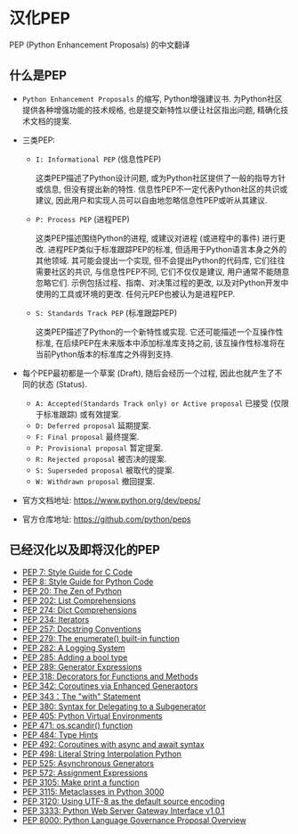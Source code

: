 # 汉化PEP
PEP (Python Enhancement Proposals) 的中文翻译

## 什么是PEP
- `Python Enhancement Proposals` 的缩写, Python增强建议书. 为Python社区提供各种增强功能的技术规格, 也是提交新特性以便让社区指出问题, 精确化技术文档的提案.

- 三类PEP:
    - `I: Informational PEP` (信息性PEP)
      
      这类PEP描述了Python设计问题, 或为Python社区提供了一般的指导方针或信息,
      但没有提出新的特性. 信息性PEP不一定代表Python社区的共识或建议,
      因此用户和实现人员可以自由地忽略信息性PEP或听从其建议.
    - `P: Process PEP` (进程PEP)
      
      这类PEP描述围绕Python的进程, 或建议对进程 (或进程中的事件) 进行更改.
      进程PEP类似于标准跟踪PEP的标准, 但适用于Python语言本身之外的其他领域.
      其可能会提出一个实现, 但不会提出Python的代码库, 它们往往需要社区的共识,
      与信息性PEP不同, 它们不仅仅是建议, 用户通常不能随意忽略它们.
      示例包括过程、指南、对决策过程的更改, 以及对Python开发中使用的工具或环境的更改.
      任何元PEP也被认为是进程PEP.
    - `S: Standards Track PEP` (标准跟踪PEP)
      
      这类PEP描述了Python的一个新特性或实现. 它还可能描述一个互操作性标准,
      在后续PEP在未来版本中添加标准库支持之前,
      该互操作性标准将在当前Python版本的标准库之外得到支持.

- 每个PEP最初都是一个草案 (Draft), 随后会经历一个过程, 因此也就产生了不同的状态 (Status).
    - `A: Accepted(Standards Track only) or Active proposal` 已接受 (仅限于标准跟踪) 或有效提案.
    - `D: Deferred proposal` 延期提案.
    - `F: Final proposal` 最终提案.
    - `P: Provisional proposal` 暂定提案.
    - `R: Rejected proposal` 被否决的提案.
    - `S: Superseded proposal` 被取代的提案.
    - `W: Withdrawn proposal` 撤回提案.

- 官方文档地址: https://www.python.org/dev/peps/
- 官方仓库地址: https://github.com/python/peps
 
## 已经汉化以及即将汉化的PEP
- [PEP 7: Style Guide for C Code](https://www.python.org/dev/peps/pep-0007/)
- [PEP 8: Style Guide for Python Code](https://www.python.org/dev/peps/pep-0008/)
- [PEP 20: The Zen of Python](https://www.python.org/dev/peps/pep-0020/)
- [PEP 202: List Comprehensions](https://www.python.org/dev/peps/pep-0202/)
- [PEP 274: Dict Comprehensions](https://www.python.org/dev/peps/pep-0274/)
- [PEP 234: Iterators](https://www.python.org/dev/peps/pep-0234/)
- [PEP 257: Docstring Conventions](https://www.python.org/dev/peps/pep-0257/)
- [PEP 279: The enumerate() built-in function](https://www.python.org/dev/peps/pep-0279/)
- [PEP 282: A Logging System](https://www.python.org/dev/peps/pep-0282/)
- [PEP 285: Adding a bool type](https://www.python.org/dev/peps/pep-0285/)
- [PEP 289: Generator Expressions](https://www.python.org/dev/peps/pep-0289/)
- [PEP 318: Decorators for Functions and Methods](https://www.python.org/dev/peps/pep-0318/)
- [PEP 342: Coroutines via Enhanced Generaotors](https://www.python.org/dev/peps/pep-0342/)
- [PEP 343：The "with" Statement](https://www.python.org/dev/peps/pep-0343/)
- [PEP 380: Syntax for Delegating to a Subgenerator](https://www.python.org/dev/peps/pep-0380/)
- [PEP 405: Python Virtual Environments](https://www.python.org/dev/peps/pep-0405/)
- [PEP 471: os.scandir() function](https://www.python.org/dev/peps/pep-0471/)
- [PEP 484: Type Hints](https://www.python.org/dev/peps/pep-0484/)
- [PEP 492: Coroutines with async and await syntax](https://www.python.org/dev/peps/pep-0492/)
- [PEP 498: Literal String Interpolation Python](https://www.python.org/dev/peps/pep-0498/)
- [PEP 525: Asynchronous Generators](https://www.python.org/dev/peps/pep-0525/)
- [PEP 572: Assignment Expressions](https://www.python.org/dev/peps/pep-0572/)
- [PEP 3105: Make print a function](https://www.python.org/dev/peps/pep-3105/)
- [PEP 3115: Metaclasses in Python 3000](https://www.python.org/dev/peps/pep-3115/)
- [PEP 3120: Using UTF-8 as the default source encoding](https://www.python.org/dev/peps/pep-3120/)
- [PEP 3333: Python Web Server Gateway Interface v1.0.1](https://www.python.org/dev/peps/pep-3333/)
- [PEP 8000: Python Language Governance Proposal Overview](https://www.python.org/dev/peps/pep-8000/)

